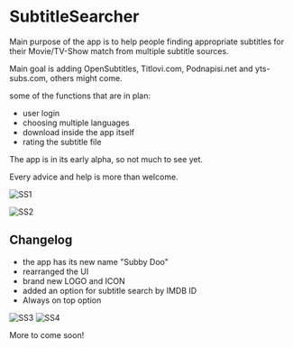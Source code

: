 # SubtitleSearcher
Main purpose of the app is to help people finding appropriate subtitles for their Movie/TV-Show match from multiple subtitle sources.

Main goal is adding OpenSubtitles, Titlovi.com, Podnapisi.net and yts-subs.com, others might come.

some of the functions that are in plan:
- user login
- choosing multiple languages
- download inside the app itself
- rating the subtitle file

The app is in its early alpha, so not much to see yet.

Every advice and help is more than welcome.

![SS1](https://user-images.githubusercontent.com/22005396/138459642-a02840ca-7067-41f6-9efa-13e25134c10d.png)

![SS2](https://user-images.githubusercontent.com/22005396/138459723-c432eaef-4cd2-406a-84f8-7db11c092b32.png)


## Changelog

- the app has its new name "Subby Doo"
- rearranged the UI
- brand new LOGO and ICON
- added an option for subtitle search by IMDB ID
- Always on top option

![SS3](https://user-images.githubusercontent.com/22005396/138736273-7a8c7223-173f-42e2-88f2-eec70c04d875.png)
![SS4](https://user-images.githubusercontent.com/22005396/138736270-c736d0a4-74a8-4ee6-a47b-03de7869e102.png)




More to come soon!


